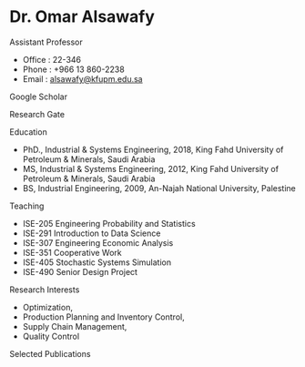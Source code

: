 #  Dr. Omar Alsawafy

Assistant Professor

- Office : 22-346
- Phone : +966 13 860-2238
- Email : alsawafy@kfupm.edu.sa

Google Scholar

Research Gate



Education

- PhD., Industrial & Systems Engineering, 2018, King Fahd University of Petroleum & Minerals, Saudi Arabia
- MS, Industrial & Systems Engineering, 2012, King Fahd University of Petroleum & Minerals, Saudi Arabia
- BS, Industrial Engineering, 2009, An-Najah National University, Palestine

Teaching

- ISE-205 Engineering Probability and Statistics
- ISE-291 Introduction to Data Science
- ISE-307 Engineering Economic Analysis
- ISE-351 Cooperative Work
- ISE-405 Stochastic Systems Simulation
- ISE-490 Senior Design Project

Research Interests

- Optimization,
- Production Planning and Inventory Control,
- Supply Chain Management,
- Quality Control

Selected Publications

